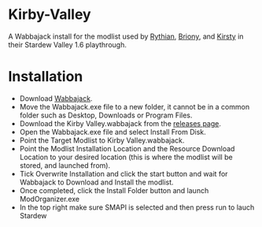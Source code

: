 # Kirby-Valley

A Wabbajack install for the modlist used by [Rythian](https://www.twitch.tv/rythian), [Briony](https://www.twitch.tv/brionykay), and [Kirsty](https://www.twitch.tv/kirsty) in their Stardew Valley 1.6 playthrough.


# Installation

- Download [Wabbajack](https://www.wabbajack.org/).  
- Move the Wabbajack.exe file to a new folder, it cannot be in a common folder such as Desktop, Downloads or Program Files.  
- Download the Kirby Valley.wabbajack from the [releases page](https://github.com/Tom-Ayling/Kirby-Valley/releases).  
- Open the Wabbajack.exe file and select Install From Disk.  
- Point the Target Modlist to Kirby Valley.wabbajack.  
- Point the Modlist Installation Location and the Resource Download Location to your desired location (this is where the modlist will be stored, and launched from).  
- Tick Overwrite Installation and click the start button and wait for Wabbajack to Download and Install the modlist.  
- Once completed, click the Install Folder button and launch ModOrganizer.exe  
- In the top right make sure SMAPI is selected and then press run to lauch Stardew  
